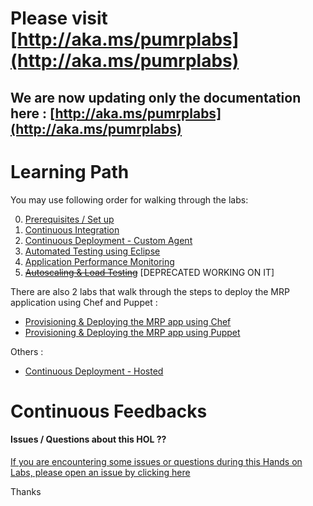 # Please visit [http://aka.ms/pumrplabs](http://aka.ms/pumrplabs)

## We are now updating only the documentation here : [http://aka.ms/pumrplabs](http://aka.ms/pumrplabs)

# Learning Path

You may use following order for walking through the labs:

0. [Prerequisites / Set up](HOL_Set-Up-MRP/README.md)
1. [Continuous Integration](HOL_Continuous-Integration/README.md)
2. [Continuous Deployment - Custom Agent](HOL_Continuous-Deployment-Using-Custom-Agent/README.md)
3. [Automated Testing using Eclipse](HOL_Automated-Testing/README.md)
4. [Application Performance Monitoring](HOL_Application-Performance-Monitoring/README.md)
5. ~~[Autoscaling & Load Testing](HOL_Autoscaling-Load-Testing/README.md)~~ [DEPRECATED WORKING ON IT]

There are also 2 labs that walk through the steps to deploy the MRP application using Chef and Puppet :

- [Provisioning & Deploying the MRP app using Chef](HOL_Deploying-Using-Chef/README.md)
- [Provisioning & Deploying the MRP app using Puppet](HOL_Deploying-Using-Puppet/README.md)

Others :

-  [Continuous Deployment - Hosted](HOL_Continuous-Deployment/README.md)

# Continuous Feedbacks

#### Issues / Questions about this HOL ??

[If you are encountering some issues or questions during this Hands on Labs, please open an issue by clicking here](https://github.com/Microsoft/PartsUnlimitedMRP/issues)

Thanks

